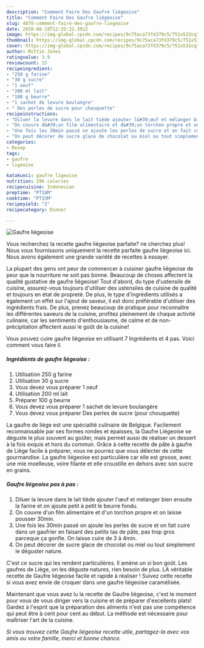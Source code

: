 ```yaml
---
description: "Comment Faire Des Gaufre liégeoise"
title: "Comment Faire Des Gaufre liégeoise"
slug: 4878-comment-faire-des-gaufre-liegeoise
date: 2020-08-19T12:32:22.391Z
image: https://img-global.cpcdn.com/recipes/9c75aca73fd379c5/751x532cq70/gaufre-liegeoise-photo-principale-de-la-recette.jpg
thumbnail: https://img-global.cpcdn.com/recipes/9c75aca73fd379c5/751x532cq70/gaufre-liegeoise-photo-principale-de-la-recette.jpg
cover: https://img-global.cpcdn.com/recipes/9c75aca73fd379c5/751x532cq70/gaufre-liegeoise-photo-principale-de-la-recette.jpg
author: Mittie Jones
ratingvalue: 3.9
reviewcount: 15
recipeingredient:
- "250 g farine"
- "30 g sucre"
- "1 oeuf"
- "200 ml lait"
- "100 g beurre"
- "1 sachet de levure boulangre"
- " Des perles de sucre pour chouquette"
recipeinstructions:
- "Diluer la levure dans le lait tiède ajouter l&#39;œuf et mélanger bien ensuite la farine et on ajoute petit à petit le beurre fondu."
- "On couvre d&#39;un film alimentaire et d&#39;un torchon propre et on laisse pousser 30min."
- "Une fois les 30min passé on ajoute les perles de sucre et on fait cuire dans un gaufrier en faisant des petits tas de pâte, pas trop gros parceque ça gonfle. On laisse cuire de 3 à 4min."
- "On peut décorer de sucre glace de chocolat ou miel ou tout simplement le déguster nature."
categories:
- Resep
tags:
- gaufre
- ligeoise

katakunci: gaufre ligeoise 
nutrition: 196 calories
recipecuisine: Indonesian
preptime: "PT18M"
cooktime: "PT33M"
recipeyield: "2"
recipecategory: Dinner

---
```



![Gaufre liégeoise](https://img-global.cpcdn.com/recipes/9c75aca73fd379c5/751x532cq70/gaufre-liegeoise-photo-principale-de-la-recette.jpg)

Vous recherchez la recette gaufre liégeoise parfaite? ne cherchez plus! Nous vous fournissons uniquement la recette parfaite gaufre liégeoise ici. Nous avons également une grande variété de recettes à essayer.

La plupart des gens ont peur de commencer à cuisiner gaufre liégeoise de peur que la nourriture ne soit pas bonne. Beaucoup de choses affectent la qualité gustative de gaufre liégeoise! Tout d'abord, du type d'ustensile de cuisine, assurez-vous toujours d'utiliser des ustensiles de cuisine de qualité et toujours en état de propreté. De plus, le type d'ingrédients utilisés a également un effet sur l'ajout de saveur, il est donc préférable d'utiliser des ingrédients frais. De plus, prenez beaucoup de pratique pour reconnaître les différentes saveurs de la cuisine, profitez pleinement de chaque activité culinaire, car les sentiments d'enthousiasme, de calme et de non-précipitation affectent aussi le goût de la cuisine!

<!--inarticleads1-->

Vous pouvez cuire gaufre liégeoise en utilisant 7 Ingrédients et 4 pas. Voici comment vous faire il.

##### Ingrédients de gaufre liégeoise :

1. Utilisation 250 g farine
1. Utilisation 30 g sucre
1. Vous devez vous préparer 1 oeuf
1. Utilisation 200 ml lait
1. Préparer 100 g beurre
1. Vous devez vous préparer 1 sachet de levure boulangère
1. Vous devez vous préparer  Des perles de sucre (pour chouquette)


La gaufre de liège est une spécialité culinaire de Belgique. Facilement reconnaissable par ses formes rondes et épaisses, la Gaufre Liégeoise se déguste le plus souvent au goûter, mais permet aussi de réaliser un dessert à la fois exquis et hors du commun. Grâce à cette recette de pâte à gaufre de Liège facile à préparer, vous ne pourrez que vous délecter de cette gourmandise. La gaufre liégeoise est particulière car elle est grosse, avec une mie moelleuse, voire filante et elle croustille en dehors avec son sucre en grains. 

<!--inarticleads2-->

##### Gaufre liégeoise pas à pas :

1. Diluer la levure dans le lait tiède ajouter l&#39;œuf et mélanger bien ensuite la farine et on ajoute petit à petit le beurre fondu.
1. On couvre d&#39;un film alimentaire et d&#39;un torchon propre et on laisse pousser 30min.
1. Une fois les 30min passé on ajoute les perles de sucre et on fait cuire dans un gaufrier en faisant des petits tas de pâte, pas trop gros parceque ça gonfle. On laisse cuire de 3 à 4min.
1. On peut décorer de sucre glace de chocolat ou miel ou tout simplement le déguster nature.


C&#39;est ce sucre qui les rendent particulières. Il amène un si bon goût. Les gaufres de Liège, on les déguste natures, rien besoin de plus. LA véritable recette de Gaufre liégeoise facile et rapide à réaliser ! Suivez cette recette si vous avez envie de croquer dans une gaufre liégeoise caramélisée. 

<!--inarticleads1-->

<p>
Maintenant que vous avez lu la recette de Gaufre liégeoise, c'est le moment pour vous de vous diriger vers la cuisine et de préparer d'excellents plats! Gardez à l'esprit que la préparation des aliments n'est pas une compétence qui peut être à cent pour cent au début. La méthode est nécessaire pour maîtriser l'art de la cuisine.
</p>

<p>
<i>Si vous trouvez cette Gaufre liégeoise recette utile, partagez-la avec vos amis ou votre famille, merci et bonne chance.</i>
</p>
